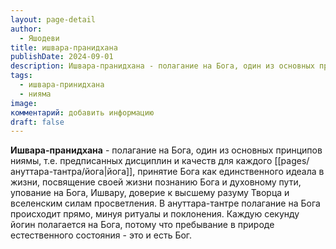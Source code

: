 ```yaml
---
layout: page-detail
author:
  - Яшодеви
title: ишвара-пранидхана
publishDate: 2024-09-01
description: Ишвара-пранидхана - полагание на Бога, один из основных принципов ниямы, т.е. предписанных дисциплин и качеств для каждого йога. Принятие Бога как единственного идеала в жизни, посвящение своей жизни познанию Бога и духовному пути, упование на Бога, Ишвару, доверие к высшему разуму Творца и вселенским силам просветления.
tags:
  - ишвара-принидхана
  - нияма
image: 
комментарий: добавить информацию
draft: false
---
```

**Ишвара-пранидхана** - полагание на Бога, один из основных принципов ниямы, т.е. предписанных дисциплин и качеств для каждого [[pages/ануттара-тантра/йога|йога]], принятие Бога как единственного идеала в жизни, посвящение своей жизни познанию Бога и духовному пути, упование на Бога, Ишвару, доверие к высшему разуму Творца и вселенским силам просветления.
В ануттара-тантре полагание на Бога происходит прямо, минуя ритуалы и поклонения. Каждую секунду йогин полагается на Бога, потому что пребывание в природе естественного состояния - это и есть Бог.

